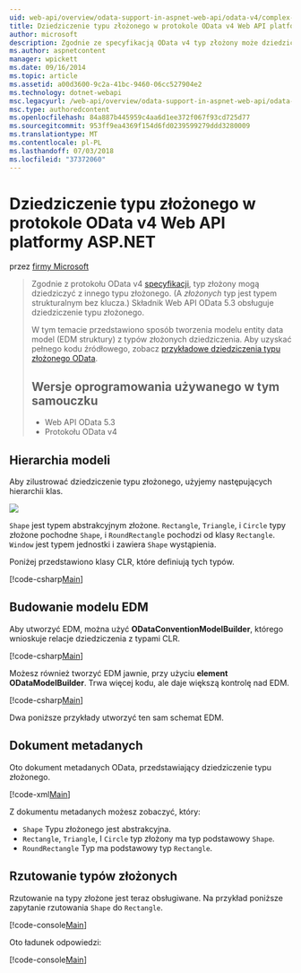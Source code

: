 ```yaml
---
uid: web-api/overview/odata-support-in-aspnet-web-api/odata-v4/complex-type-inheritance-in-odata-v4
title: Dziedziczenie typu złożonego w protokole OData v4 Web API platformy ASP.NET | Dokumentacja firmy Microsoft
author: microsoft
description: Zgodnie ze specyfikacją OData v4 typ złożony może dziedziczyć z innego typu złożonego. (Typ złożony jest typem strukturalnym bez klucza). Interfejs API sieci Web...
ms.author: aspnetcontent
manager: wpickett
ms.date: 09/16/2014
ms.topic: article
ms.assetid: a00d3600-9c2a-41bc-9460-06cc527904e2
ms.technology: dotnet-webapi
msc.legacyurl: /web-api/overview/odata-support-in-aspnet-web-api/odata-v4/complex-type-inheritance-in-odata-v4
msc.type: authoredcontent
ms.openlocfilehash: 84a887b445959c4aa6d1ee372f067f93cd725d77
ms.sourcegitcommit: 953ff9ea4369f154d6fd0239599279ddd3280009
ms.translationtype: MT
ms.contentlocale: pl-PL
ms.lasthandoff: 07/03/2018
ms.locfileid: "37372060"
---
```

<a name="complex-type-inheritance-in-odata-v4-with-aspnet-web-api"></a>Dziedziczenie typu złożonego w protokole OData v4 Web API platformy ASP.NET
====================
przez [firmy Microsoft](https://github.com/microsoft)

> Zgodnie z protokołu OData v4 [specyfikacji](http://www.odata.org/documentation/odata-version-4-0/), typ złożony mogą dziedziczyć z innego typu złożonego. (A *złożonych* typ jest typem strukturalnym bez klucza.) Składnik Web API OData 5.3 obsługuje dziedziczenie typu złożonego.
> 
> W tym temacie przedstawiono sposób tworzenia modelu entity data model (EDM struktury) z typów złożonych dziedziczenia. Aby uzyskać pełnego kodu źródłowego, zobacz [przykładowe dziedziczenia typu złożonego OData](http://aspnet.codeplex.com/sourcecontrol/latest#Samples/WebApi/OData/v4/ODataComplexTypeInheritanceSample/ReadMe.txt).
> 
> ## <a name="software-versions-used-in-the-tutorial"></a>Wersje oprogramowania używanego w tym samouczku
> 
> 
> - Web API OData 5.3
> - Protokołu OData v4


## <a name="model-hierarchy"></a>Hierarchia modeli

Aby zilustrować dziedziczenie typu złożonego, użyjemy następujących hierarchii klas.

![](complex-type-inheritance-in-odata-v4/_static/image1.png)

`Shape` jest typem abstrakcyjnym złożone. `Rectangle`, `Triangle`, i `Circle` typy złożone pochodne `Shape`, i `RoundRectangle` pochodzi od klasy `Rectangle`. `Window` jest typem jednostki i zawiera `Shape` wystąpienia.

Poniżej przedstawiono klasy CLR, które definiują tych typów.

[!code-csharp[Main](complex-type-inheritance-in-odata-v4/samples/sample1.cs)]

## <a name="build-the-edm-model"></a>Budowanie modelu EDM

Aby utworzyć EDM, można użyć **ODataConventionModelBuilder**, którego wnioskuje relacje dziedziczenia z typami CLR.

[!code-csharp[Main](complex-type-inheritance-in-odata-v4/samples/sample2.cs)]

Możesz również tworzyć EDM jawnie, przy użyciu **element ODataModelBuilder**. Trwa więcej kodu, ale daje większą kontrolę nad EDM.

[!code-csharp[Main](complex-type-inheritance-in-odata-v4/samples/sample3.cs)]

Dwa poniższe przykłady utworzyć ten sam schemat EDM.

## <a name="metadata-document"></a>Dokument metadanych

Oto dokument metadanych OData, przedstawiający dziedziczenie typu złożonego.

[!code-xml[Main](complex-type-inheritance-in-odata-v4/samples/sample4.xml?highlight=13,17,25,30)]

Z dokumentu metadanych możesz zobaczyć, który:

- `Shape` Typu złożonego jest abstrakcyjna.
- `Rectangle`, `Triangle`, I `Circle` typ złożony ma typ podstawowy `Shape`.
- `RoundRectangle` Typ ma podstawowy typ `Rectangle`.

## <a name="casting-complex-types"></a>Rzutowanie typów złożonych

Rzutowanie na typy złożone jest teraz obsługiwane. Na przykład poniższe zapytanie rzutowania `Shape` do `Rectangle`.

[!code-console[Main](complex-type-inheritance-in-odata-v4/samples/sample5.cmd)]

Oto ładunek odpowiedzi:

[!code-console[Main](complex-type-inheritance-in-odata-v4/samples/sample6.cmd)]
